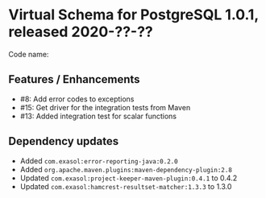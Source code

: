 # Virtual Schema for PostgreSQL 1.0.1, released 2020-??-??

Code name:

## Features / Enhancements

* #8: Add error codes to exceptions
* #15: Get driver for the integration tests from Maven
* #13: Added integration test for scalar functions

## Dependency updates

* Added `com.exasol:error-reporting-java:0.2.0`
* Added `org.apache.maven.plugins:maven-dependency-plugin:2.8`
* Updated `com.exasol:project-keeper-maven-plugin:0.4.1` to 0.4.2
* Updated `com.exasol:hamcrest-resultset-matcher:1.3.3` to 1.3.0
